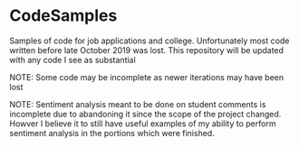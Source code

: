 # CodeSamples
Samples of code for job applications and college.
Unfortunately most code written before late October 2019 was lost.
This repository will be updated with any code I see as substantial

NOTE: Some code may be incomplete as newer iterations may have been lost

NOTE: Sentiment analysis meant to be done on student comments is incomplete due to abandoning it since the scope of the project changed.
Howver I believe it to still have useful examples of my ability to perform sentiment analysis in the portions which were finished.
